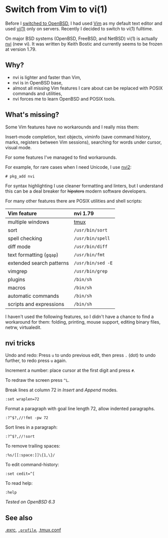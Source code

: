 # Switch from Vim to vi(1)

Before I [switched to OpenBSD](/setup.html), I had used
[Vim](/vim.html) as my default text editor and used
[vi(1)](https://man.openbsd.org/vi.1) only on servers. Recently I
decided to switch to vi(1) fulltime.

On major BSD systems (OpenBSD, FreeBSD, and NetBSD) vi(1) is actually
[nvi](https://sites.google.com/a/bostic.com/keithbostic/vi) (new vi).
It was written by Keith Bostic and currently seems to be frozen at
version 1.79.

## Why?

- nvi is lighter and faster than Vim,
- nvi is in OpenBSD base,
- almost all missing Vim features I care about can be replaced with
  POSIX commands and utilities,
- nvi forces me to learn OpenBSD and POSIX tools.

## What's missing?

Some Vim features have no workarounds and I really miss them:

Insert-mode completion,
text objects,
viminfo (save command history, marks, registers between Vim sessions),
searching for words under cursor,
visual mode.

For some features I've managed to find workarounds.

For example, for rare cases when I need Unicode, I use
[nvi2](https://github.com/lichray/nvi2):

    # pkg_add nvi

For syntax highlighting I use cleaner formatting and linters, but I
understand this can be a deal breaker for ~~hipsters~~ modern software
developers.

For many other features there are POSIX utilities and shell scripts:

Vim feature                  | nvi 1.79
:--                          | :--
multiple windows             | [tmux](/tmux.html)
sort                         | `/usr/bin/sort`
spell checking               | `/usr/bin/spell`
diff mode                    | `/usr/bin/diff`
text formatting (`gqap`)     | `/usr/bin/fmt`
extended search patterns     | `/usr/bin/sed -E`
vimgrep                      | `/usr/bin/grep`
plugins                      | `/bin/sh`
macros                       | `/bin/sh`
automatic commands           | `/bin/sh`
scripts and expressions      | `/bin/sh`

I haven't used the following features, so I didn't have a chance to find
a workaround for them:
folding,
printing,
mouse support,
editing binary files,
netrw,
virtualedit.

## nvi tricks

Undo and redo: Press `u` to undo previous edit, then press `.` (dot)
to undo further, to redo press `u` again.

Increment a number: place cursor at the first digit and press `#`.

To redraw the screen press `^L`.

Break lines at column 72 in _Insert_ and _Append_ modes.

    :set wraplen=72

Format a paragraph with goal line length 72, allow indented paragraphs.

    :?^$?,//!fmt -pw 72

Sort lines in a paragraph:

    :?^$?,//!sort

To remove trailing spaces:

    :%s/[[:space:]]\{1,\}/


To edit command-history:

    :set cedit=^[

To read help:

    :help

_Tested on OpenBSD 6.3_

## See also

[.exrc](/openbsd/exrc),
[`.profile`](/openbsd/profile),
[.tmux.conf](/openbsd/tmux.conf)
